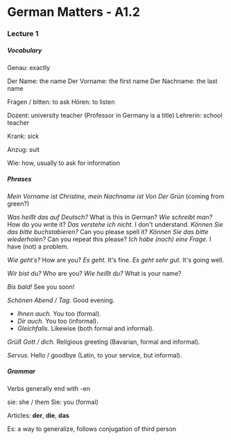 # German Matters - A1.2

### Lecture 1

##### Vocabulary

Genau: exactly

Der Name: the name
Der Vorname: the first name
Der Nachname: the last name

Fragen / bitten: to ask
Hören: to listen

Dozent: university teacher (Professor in Germany is a title)
Lehrerin: school teacher

Krank: sick

Anzug: suit

Wie: how, usually to ask for information



##### Phrases

*Mein Vorname ist Christine, mein Nachname ist Von Der Grün* (coming from green?)

*Was heißt das auf Deutsch?* What is this in German?
*Wie schreibt man?* How do you write it?
*Das verstehe ich nicht.* I don't understand.
*Können Sie das bitte buchstabieren?* Can you please spell it?
*Können Sie das bitte wiederholen?* Can you repeat this please?
*Ich habe (noch) eine Frage.* I have (not) a problem.

*Wie geht´s?* How are you? 
*Es geht.* It's fine.
*Es geht sehr gut.* It's going well.

*Wir bist du?* Who are you?
*Wie heißt du?* What is your name?

*Bis bald!* See you soon!

*Schönen Abend / Tag.* Good evening.

* *Ihnen auch.* You too (formal).
* *Dir auch.* You too (informal).
* *Gleichfalls.* Likewise (both formal and informal).

*Grüß Gott / dich.* Religious greeting (Bavarian, formal and informal).

*Servus.* Hello / goodbye (Latin, to your service, but informal).



##### Grammar

Verbs generally end with -en

sie: she / them
Sie: you (formal)

Articles: **der**, **die**, **das**

Es: a way to generalize, follows conjugation of third person




